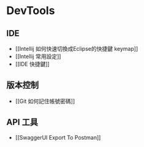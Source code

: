 # DevTools

## IDE
- [[Intellij 如何快速切換成Eclipse的快捷鍵 keymap]]
- [[Intellij 常用設定]]
- [[IDE 快捷鍵]]

## 版本控制
- [[Git 如何記住帳號密碼]]

## API 工具
- [[SwaggerUI Export To Postman]] 
